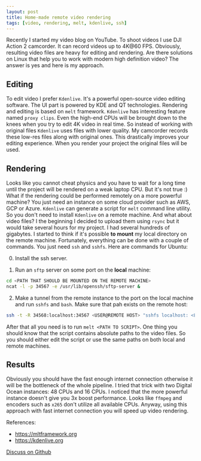 ```yaml
---
layout: post
title: Home-made remote video rendering
tags: [video, rendering, melt, kdenlive, ssh]
---
```


Recently I started my video blog on YouTube. To shoot videos I use DJI Action 2 camcorder. It can
record videos up to 4K@60 FPS. Obviously, resulting video files are heavy for editing and rendering.
Are there solutions on Linux that help you to work with modern high definition video? The answer is
yes and here is my approach.

## Editing

To edit video I prefer `Kdenlive`. It's a powerful open-source video editing software. The UI part
is powered by KDE and QT technologies. Rendering and editing is based on `melt` framework.
`Kdenlive` has interesting feature named `proxy clips`. Even the high-end CPUs will be brought down
to the knees when you try to edit 4K video in real time. So instead of working with original files
`Kdenlive` uses files with lower quality. My camcorder records these low-res files along with
original ones. This drastically improves your editing experience. When you render your project the
original files will be used.

## Rendering

Looks like you cannot cheat physics and you have to wait for a long time until the project will be
rendered on a weak laptop CPU. But it's not true :) What if the rendering could be performed
remotely on a more powerful machine? You just need an instance on some cloud provider such as AWS,
GCP or Azure. `Kdenlive` can generate a script for `melt` command line utility. So you don't need to
install `Kdenlive` on a remote machine. And what about video files? I the beginning I decided to
upload them using `rsync` but it would take several hours for my project. I had several hundreds of
gigabytes. I started to think if it's possible **to mount** my local directory on the remote
machine. Fortunately, everything can be done with a couple of commands. You just need `ssh` and
`sshfs`. Here are commands for Ubuntu:

0. Install the ssh server.

1. Run an `sftp` server on some port on the **local** machine:

```sh
cd <PATH THAT SHOULD BE MOUNTED ON THE REMOTE MACHINE>
ncat -l -p 34567 -e /usr/lib/openssh/sftp-server &
```

2. Make a tunnel from the remote instance to the port on the local machine and run `sshfs` and
   `bash`. Make sure that pah exists on the remote host:

```sh
ssh -t -R 34568:localhost:34567 <USER@REMOTE HOST> "sshfs localhost: <LOCAL MOUNT POINT> -o directport=34568; bash"
```

After that all you need is to run `melt <PATH TO SCRIPT>`. One thing you should know that the script
contains absolute paths to the video files. So you should either edit the script or use the same
paths on both local and remote machines.

## Results

Obviously you should have the fast enough internet connection otherwise it will be the bottleneck of
the whole pipeline. I tried that trick with two Digital Ocean instances: 48 CPUs and 16 CPUs. I
noticed that the more powerful instance doesn't give you 3x boost performance. Looks like `ffmpeg`
and encoders such as `x265` don't utilize all available CPUs. Anyway, using this approach with fast
internet connection you will speed up video rendering.

References:
* <https://mltframework.org>
* <https://kdenlive.org>

[Discuss on Github](https://github.com/quarckster/blog.misharov.pro/discussions/25)
